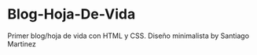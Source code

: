 # Blog-Hoja-De-Vida
Primer blog/hoja de vida con HTML y CSS.
Diseño minimalista by Santiago Martinez
